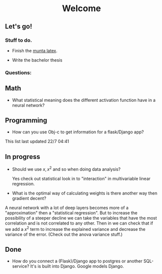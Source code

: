

<h1 align="center">Welcome</h1>

## Let's go!

### Stuff to do.

* Finish the [munta latex](https://www.sharelatex.com/project/592edbf359a8a3210557fb14).<br/>

* Write the bachelor thesis


### Questions:
## Math

* What statistical meaning does the different activation function have in a neural network?
## Programming

* How can you use Obj-c to get information for a flask/Django app?

This list last updated 22/7 04:41

## In progress
* Should we use $x, x^{2}$ and so when doing data analysis?

  Yes check out statistical look in to "interaction" in multivariable linear regression.
* What is the optimal way of calculating weights is there another way then gradient decent?

A neural network with a lot of deep layers becomes more of a "approximation" then a "statistical regression". But to increase the possibility of a steeper decline we can take the variables that have the most correlation and is not correlated to any other. Then in we can check that if we add a $x^2$ term to increase the explained variance and decrease the variance of the error. (Check out the anova variance stuff.)


## Done
* How do you connect a (Flask)/Django app to postgres or another SQL-service?
  It's is built into Django. Google models Django.
